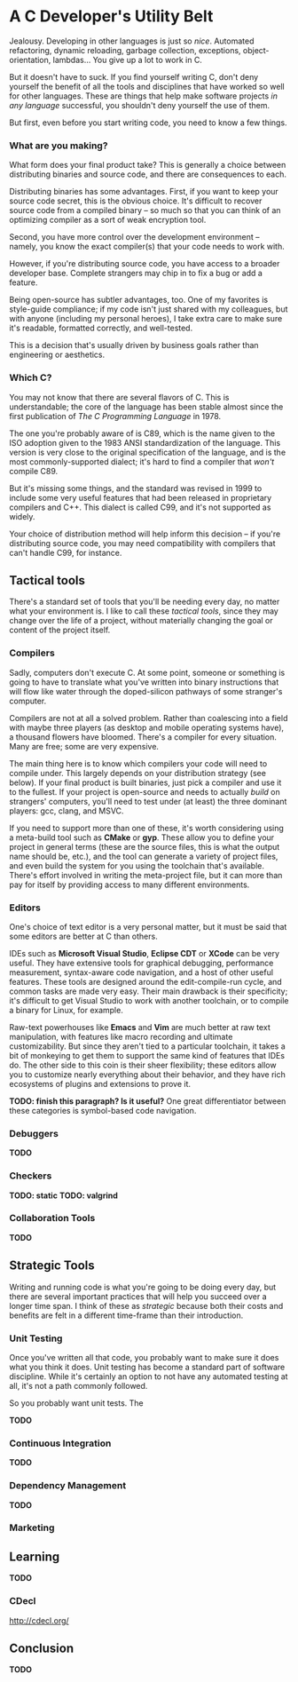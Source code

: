# A C Developer's Utility Belt

Jealousy. Developing in other languages is just so *nice*.
Automated refactoring, dynamic reloading, garbage collection, exceptions, object-orientation, lambdas…
You give up a lot to work in C.

But it doesn't have to suck.
If you find yourself writing C, don't deny yourself the benefit of all the tools and disciplines that have worked so well for other languages.
These are things that help make software projects *in any language* successful, you shouldn't deny yourself the use of them.

But first, even before you start writing code, you need to know a few things.


### What are you making?
What form does your final product take?
This is generally a choice between distributing binaries and source code, and there are consequences to each.

Distributing binaries has some advantages.
First, if you want to keep your source code secret, this is the obvious choice.
It's difficult to recover source code from a compiled binary – so much so that you can think of an optimizing compiler as a sort of weak encryption tool.

Second, you have more control over the development environment – namely, you know the exact compiler(s) that your code needs to work with.

However, if you're distributing source code, you have access to a broader developer base. Complete strangers may chip in to fix a bug or add a feature.

Being open-source has subtler advantages, too.
One of my favorites is style-guide compliance; if my code isn't just shared with my colleagues, but with anyone (including my personal heroes), I take extra care to make sure it's readable, formatted correctly, and well-tested.

This is a decision that's usually driven by business goals rather than engineering or aesthetics.


### Which C?
You may not know that there are several flavors of C.
This is understandable; the core of the language has been stable almost since the first publication of *The C Programming Language* in 1978.

The one you're probably aware of is C89, which is the name given to the ISO adoption given to the 1983 ANSI standardization of the language.
This version is very close to the original specification of the language, and is the most commonly-supported dialect; it's hard to find a compiler that *won't* compile C89.

But it's missing some things, and the standard was revised in 1999 to include some very useful features that had been released in proprietary compilers and C++.
This dialect is called C99, and it's not supported as widely.

Your choice of distribution method will help inform this decision – if you're distributing source code, you may need compatibility with compilers that can't handle C99, for instance.


## Tactical tools
There's a standard set of tools that you'll be needing every day, no matter what your environment is.
I like to call these *tactical tools*, since they may change over the life of a project, without materially changing the goal  or content of the project itself.

### Compilers
Sadly, computers don't execute C.
At some point, someone or something is going to have to translate what you've written into binary instructions that will flow like water through the doped-silicon pathways of some stranger's computer.

Compilers are not at all a solved problem.
Rather than coalescing into a field with maybe three players (as desktop and mobile operating systems have), a thousand flowers have bloomed.
There's a compiler for every situation.
Many are free; some are very expensive.

The main thing here is to know which compilers your code will need to compile under.
This largely depends on your distribution strategy (see below). If your final product is built binaries, just pick a compiler and use it to the fullest.
If your project is open-source and needs to actually *build* on strangers' computers, you'll need to test under (at least) the three dominant players: gcc, clang, and MSVC.

If you need to support more than one of these, it's worth considering using a meta-build tool such as **CMake** or **gyp**.
These allow you to define your project in general terms (these are the source files, this is what the output name should be, etc.), and the tool can generate a variety of project files, and even build the system for you using the toolchain that's available.
There's effort involved in writing the meta-project file, but it can more than pay for itself by providing access to many different environments.


### Editors
One's choice of text editor is a very personal matter, but it must be said that some editors are better at C than others.

IDEs such as **Microsoft Visual Studio**, **Eclipse CDT** or **XCode** can be very useful.
They have extensive tools for graphical debugging, performance measurement, syntax-aware code navigation, and a host of other useful features.
These tools are designed around the edit-compile-run cycle, and common tasks are made very easy.
Their main drawback is their specificity; it's difficult to get Visual Studio to work with another toolchain, or to compile a binary for Linux, for example.

Raw-text powerhouses like **Emacs** and **Vim** are much better at raw text manipulation, with features like macro recording and ultimate customizability.
But since they aren't tied to a particular toolchain, it takes a bit of monkeying to get them to support the same kind of features that IDEs do.
The other side to this coin is their sheer flexibility; these editors allow you to customize nearly everything about their behavior, and they have rich ecosystems of plugins and extensions to prove it.

**TODO: finish this paragraph? Is it useful?** 
One great differentiator between these categories is symbol-based code navigation.

### Debuggers
**TODO**

### Checkers
**TODO: static**
**TODO: valgrind**

### Collaboration Tools

**TODO**


## Strategic Tools
Writing and running code is what you're going to be doing every day, but there are several important practices that will help you succeed over a longer time span.
I think of these as *strategic* because both their costs and benefits are felt in a different time-frame than their introduction.

### Unit Testing
Once you've written all that code, you probably want to make sure it does what you think it does.
Unit testing has become a standard part of software discipline.
While it's certainly an option to not have any automated testing at all, it's not a path commonly followed.

So you probably want unit tests.
The 

**TODO**

### Continuous Integration

**TODO**

### Dependency Management

**TODO**

### Marketing

## Learning
**TODO**

### CDecl
http://cdecl.org/

## Conclusion
**TODO**